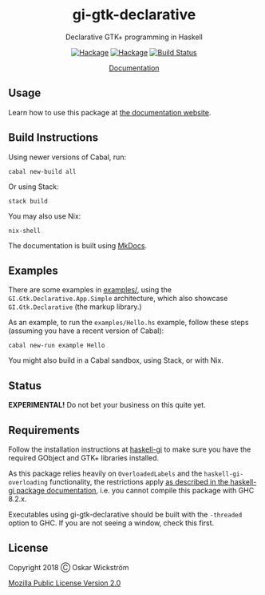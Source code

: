 <div align="center">
  <h1>gi-gtk-declarative</h1>
  <p>Declarative GTK+ programming in Haskell</p>
  <p>
    <a href="https://hackage.haskell.org/package/gi-gtk-declarative"><img src="https://img.shields.io/hackage/v/gi-gtk-declarative.svg?style=flat" alt="Hackage"></a>
    <a href="https://hackage.haskell.org/package/gi-gtk-declarative-app-simple"><img src="https://img.shields.io/hackage/v/gi-gtk-declarative-app-simple.svg?style=flat" alt="Hackage"></a>
    <a href="https://travis-ci.org/owickstrom/gi-gtk-declarative"><img src="https://travis-ci.org/owickstrom/gi-gtk-declarative.svg?branch=master" alt="Build Status"></a>
  </p>
  <p>
    <a href="https://owickstrom.github.io/gi-gtk-declarative/">Documentation</a>
  </p>
</div>

## Usage

Learn how to use this package at [the documentation website](https://owickstrom.github.io/gi-gtk-declarative/).

## Build Instructions

Using newer versions of Cabal, run:

```
cabal new-build all
```

Or using Stack:

```
stack build
```

You may also use Nix:

```
nix-shell
```

The documentation is built using [MkDocs](https://www.mkdocs.org/).

## Examples

There are some examples in [examples/](examples/), using the
`GI.Gtk.Declarative.App.Simple` architecture, which also showcase
`GI.Gtk.Declarative` (the markup library.)

As an example, to run the `examples/Hello.hs` example, follow these steps
(assuming you have a recent version of Cabal):

``` shell
cabal new-run example Hello
```

You might also build in a Cabal sandbox, using Stack, or with Nix.

## Status

**EXPERIMENTAL!** Do not bet your business on this quite yet.

## Requirements

Follow the installation instructions at
[haskell-gi](https://github.com/haskell-gi/haskell-gi#installation) to
make sure you have the required GObject and GTK+ libraries installed.

As this package relies heavily on `OverloadedLabels` and the
`haskell-gi-overloading` functionality, the restrictions apply [as
described in the haskell-gi package
documentation](https://github.com/haskell-gi/haskell-gi), i.e. you
cannot compile this package with GHC 8.2.x.

Executables using gi-gtk-declarative should be built with the `-threaded` option to GHC.
If you are not seeing a window, check this first.

## License

Copyright 2018 Ⓒ Oskar Wickström

[Mozilla Public License Version 2.0](gi-gtk-declarative/LICENSE)
